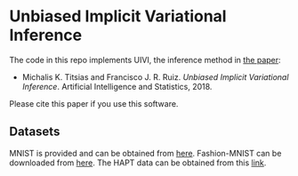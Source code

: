 # Unbiased Implicit Variational Inference

The code in this repo implements UIVI, the inference method in [the paper](https://arxiv.org/abs/1808.02078 "Arxiv paper"):

+ Michalis K. Titsias and Francisco J. R. Ruiz. *Unbiased Implicit Variational Inference*. Artificial Intelligence and Statistics, 2018.

Please cite this paper if you use this software.

## Datasets

MNIST is provided and can be obtained from [here](http://yann.lecun.com/exdb/mnist/). Fashion-MNIST can be downloaded from [here](https://www.kaggle.com/zalando-research/fashionmnist). The HAPT data can be obtained from this [link](https://archive.ics.uci.edu/ml/datasets/Smartphone-Based+Recognition+of+Human+Activities+and+Postural+Transitions).
